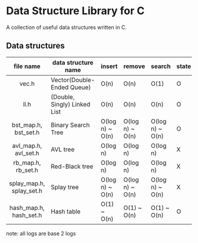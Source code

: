 # Data Structure Library for C
A collection of useful data structures written in C.

## Data structures
| file name | data structure name | insert | remove | search | state |
|:---------:|---------------------|--------|--------|--------|-------|
| vec.h | Vector(Double-Ended Queue) | O(n) | O(n) | O(1) | O |
| ll.h | (Double, Singly) Linked List | O(n) | O(n) | O(n) | O |
| bst\_map.h, bst\_set.h | Binary Search Tree | O(log n) ~ O(n) | O(log n) ~ O(n) | O(log n) ~ O(n) | O |
| avl\_map.h, avl\_set.h | AVL tree | O(log n) | O(log n) | O(log n) | X |
| rb\_map.h, rb\_set.h | Red-Black tree | O(log n) | O(log n) | O(log n) | X |
| splay\_map.h, splay\_set.h | Splay tree | O(log n) ~ O(n) | O(log n) ~ O(n) | O(log n) ~ O(n) | X |
| hash\_map.h, hash\_set.h | Hash table | O(1) ~ O(n) | O(1) ~ O(n) | O(1) ~ O(n) | O |

note: all logs are base 2 logs
